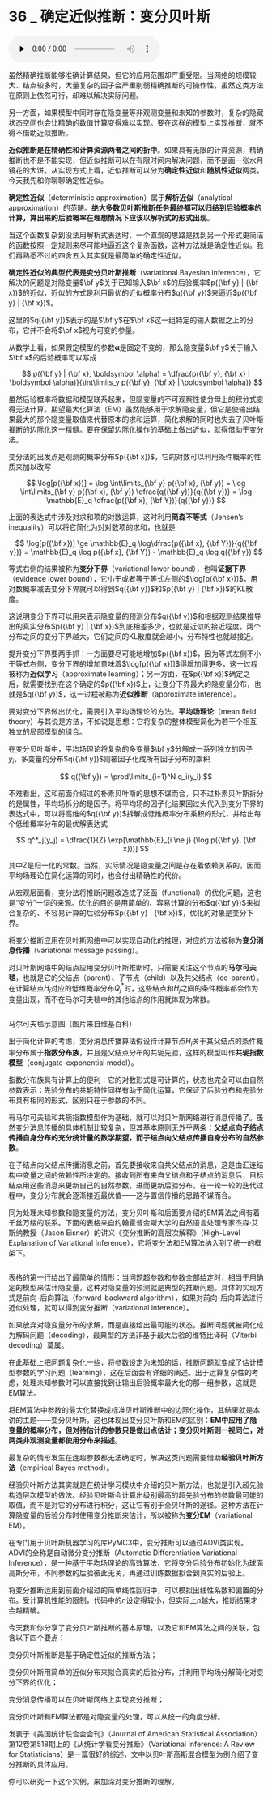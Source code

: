 # 36 _ 确定近似推断：变分贝叶斯

<audio id="audio" title="36 | 确定近似推断：变分贝叶斯" controls="" preload="none"><source id="mp3" src="https://static001.geekbang.org/resource/audio/d6/af/d615da8c2c3e7e89ac114bf9b7dfbbaf.mp3"></audio>

虽然精确推断能够准确计算结果，但它的应用范围却严重受限。当网络的规模较大、结点较多时，大量复杂的因子会严重削弱精确推断的可操作性，虽然这类方法在原则上依然可行，却难以解决实际问题。

另一方面，如果模型中同时存在隐变量等非观测变量和未知的参数时，复杂的隐藏状态空间也会让精确的数值计算变得难以实现。要在这样的模型上实现推断，就不得不借助近似推断。

**近似推断是在精确性和计算资源两者之间的折中**。如果具有无限的计算资源，精确推断也不是不能实现，但近似推断可以在有限时间内解决问题，而不是画一张水月镜花的大饼。从实现方式上看，近似推断可以分为**确定性近似**和**随机性近似**两类，今天我先和你聊聊确定性近似。

**确定性近似**（deterministic approximation）属于**解析近似**（analytical approximation）的范畴。**绝大多数贝叶斯推断任务最终都可以归结到后验概率的计算，算出来的后验概率在理想情况下应该以解析式的形式出现**。

当这个函数复杂到没法用解析式表达时，一个直观的思路是找到另一个形式更简洁的函数按照一定规则来尽可能地逼近这个复杂函数，这种方法就是确定性近似。我们再熟悉不过的四舍五入其实就是最简单的确定性近似。

**确定性近似的典型代表是变分贝叶斯推断**（variational Bayesian inference），它解决的问题是对隐变量$\bf y$关于已知输入$\bf x$的后验概率$p({\bf y} | {\bf x})$的近似，近似的方式是利用最优的近似概率分布$q({\bf y})$来逼近$p({\bf y} | {\bf x})$。

这里的$q({\bf y})$表示的是$\bf y$在$\bf x$这一组特定的输入数据之上的分布，它并不会将$\bf x$视为可变的参量。

从数学上看，如果假定模型的参数$\boldsymbol \alpha$是固定不变的，那么隐变量$\bf y$关于输入$\bf x$的后验概率可以写成

$$ p({\bf y} | {\bf x}, \boldsymbol \alpha) = \dfrac{p({\bf y}, {\bf x} | \boldsymbol \alpha)}{\int\limits_y p({\bf y}, {\bf x} | \boldsymbol \alpha)} $$

虽然后验概率将数据和模型联系起来，但隐变量的不可观察性使分母上的积分式变得无法计算。期望最大化算法（EM）虽然能够用于求解隐变量，但它是使输出结果最大的那个隐变量取值来代替原本的求和运算，简化求解的同时也失去了贝叶斯推断的边际化这一精髓。要在保留边际化操作的基础上做出近似，就得借助于变分法。

变分法的出发点是观测的概率分布$p({\bf x})$，它的对数可以利用条件概率的性质来加以改写

$$ \log[p({\bf x})] = \log \int\limits_{\bf y} p({\bf x}, {\bf y}) = \log \int\limits_{\bf y} p({\bf x}, {\bf y}) \dfrac{q({\bf y})}{q({\bf y})} = \log \mathbb{E}_q \dfrac{p({\bf x}, {\bf Y})}{q({\bf y})} $$

上面的表达式中涉及对求和项的对数运算，这时利用**简森不等式**（Jensen’s inequality）可以将它简化为对对数项的求和，也就是

$$ \log[p({\bf x})] \ge \mathbb{E}_q \log\dfrac{p({\bf x}, {\bf Y})}{q({\bf y})} = \mathbb{E}_q \log p({\bf x}, {\bf Y}) - \mathbb{E}_q \log q({\bf y}) $$

等式右侧的结果被称为**变分下界**（variational lower bound），也叫**证据下界**（evidence lower bound），它小于或者等于等式左侧的$\log[p({\bf x})]$，用对数概率减去变分下界就可以得到$q({\bf y})$和$p({\bf y} | {\bf x})$的KL散度。

这说明变分下界可以用来表示隐变量的预测分布$q({\bf y})$和根据观测结果推导出的真实分布$p({\bf y} | {\bf x})$到底相差多少，也就是近似的接近程度。两个分布之间的变分下界越大，它们之间的KL散度就会越小，分布特性也就越接近。

提升变分下界要两手抓：一方面要尽可能地增加$p({\bf x})$，因为等式左侧不小于等式右侧，变分下界的增加意味着$\log[p({\bf x})]$得增加得更多，这一过程被称为**近似学习**（approximate learning）；另一方面，在$p({\bf x})$确定之后，就需要找到在这个确定的$p({\bf x})$上，让变分下界最大的隐变量分布，也就是$q({\bf y})$，这一过程被称为**近似推断**（approximate inference）。

要对变分下界做出优化，需要引入平均场理论的方法。**平均场理论**（mean field theory）与其说是方法，不如说是思想：它将复杂的整体模型简化为若干个相互独立的局部模型的组合。

在变分贝叶斯中，平均场理论将复杂的多变量$\bf y$分解成一系列独立的因子$y_i$，多变量的分布$q({\bf y})$则被因子化成所有因子分布的乘积

$$ q({\bf y}) = \prod\limits_{i=1}^N q_i(y_i) $$

不难看出，这和前面介绍过的朴素贝叶斯的思想不谋而合，只不过朴素贝叶斯拆分的是属性，平均场拆分的是因子。将平均场的因子化结果回过头代入到变分下界的表达式中，可以将高维的$q({\bf y})$拆解成低维概率分布乘积的形式，并给出每个低维概率分布的最优解表达式

$$ q^*_j(y_j) = \dfrac{1}{Z} \exp[\mathbb{E}_{i \ne j} (\log p({\bf y}, {\bf x}))] $$

其中$Z$是归一化的常数。当然，实际情况是隐变量之间是存在着依赖关系的，因而平均场理论在简化运算的同时，也会付出精确性的代价。

从宏观层面看，变分法将推断问题改造成了泛函（functional）的优化问题，这也是“变分”一词的来源。优化的目的是用简单的、容易计算的分布$q({\bf y})$来拟合复杂的、不容易计算的后验分布$p({\bf y} | {\bf x})$，优化的对象是变分下界。

将变分推断应用在贝叶斯网络中可以实现自动化的推理，对应的方法被称为**变分消息传播**（variational message passing）。

对贝叶斯网络中的结点应用变分贝叶斯推断时，只需要关注这个节点的**马尔可夫毯**，也就是它的父结点（parent）、子节点（child）以及共父结点（co-parent）。在计算结点$H_j$对应的低维概率分布$Q^*_j$时，这些结点和$H_j$之间的条件概率都会作为变量出现，而不在马尔可夫毯中的其他结点的作用就体现为常数。

<img src="https://static001.geekbang.org/resource/image/ef/24/ef83135d5af068c55e3216fefcb66224.png" alt="">

马尔可夫毯示意图（图片来自维基百科）

出于简化计算的考虑，变分消息传播算法假设待计算节点$H_j$关于其父结点的条件概率分布属于**指数分布族**，并且是父结点分布的共轭先验，这样的模型叫作**共轭指数模型**（conjugate-exponential model）。

指数分布族具有计算上的便利：它的对数形式是可计算的，状态也完全可以由自然参数表示；先验分布的共轭特性同样有助于简化运算，它保证了后验分布和先验分布具有相同的形式，区别只在于参数的不同。

有马尔可夫毯和共轭指数模型作为基础，就可以对贝叶斯网络进行消息传播了。虽然变分消息传播的具体机制比较复杂，但其基本原则无外乎两条：**父结点向子结点传播自身分布的充分统计量的数学期望，而子结点向父结点传播自身分布的自然参数**。

在子结点向父结点传播消息之前，首先要接收来自共父结点的消息，这是由汇连结构中变量之间的依赖性所决定的。接收到所有来自父结点和子结点的消息后，目标结点用这些消息来更新自己的自然参数，进而更新后验分布，在一轮一轮的迭代过程中，变分分布就会逐渐接近最优值——这与置信传播的思路不谋而合。

同为处理未知参数和隐变量的方法，变分贝叶斯和后面要介绍的EM算法之间有着千丝万缕的联系。下面的表格来自约翰霍普金斯大学的自然语言处理专家杰森·艾斯纳教授（Jason Eisner）的讲义《变分推断的高层次解释》（High-Level Explanation of Variational Inference），它将变分法和EM算法纳入到了统一的框架下。

<img src="https://static001.geekbang.org/resource/image/08/cc/08824581a5144f94cc7bb9ce9577a1cc.png" alt="">

表格的第一行给出了最简单的情形：当问题超参数和参数全部给定时，相当于用确定的模型来估计隐变量，这种对隐变量的预测就是典型的推断问题。具体的实现方式是前向-后向算法（forward-backward algorithm），如果对前向-后向算法进行近似处理，就可以得到变分推断（variational inference）。

如果放弃对隐变量分布的求解，而是直接给出最可能的状态，推断问题就被简化成为解码问题（decoding），最典型的方法非基于最大后验的维特比译码（Viterbi decoding）莫属。

在此基础上把问题复杂化一些，将参数设定为未知的话，推断问题就变成了估计模型参数的学习问题（learning），这在后面会有详细的阐述。出于运算复杂性的考虑，处理未知参数时可以直接找到让输出后验概率最大化的那一组参数，这就是EM算法。

将EM算法中参数的最大化替换成标准贝叶斯推断中的边际化操作，其结果就是本讲的主题——变分贝叶斯。这也体现出变分贝叶斯和EM的区别：**EM中应用了隐变量的概率分布，但对待估计的参数只是做出点估计；变分贝叶斯则一视同仁，对两类非观测变量都使用分布来描述**。

最复杂的情形发生在连超参数都无法确定时，解决这类问题需要借助**经验贝叶斯方法**（empirical Bayes method）。

经验贝叶斯方法其实就是在统计学习模块中介绍的贝叶斯方法，也就是引入超先验构造层次模型的做法。经验贝叶斯会计算出级别最高的超先验分布的参数最可能的取值，而不是对它的分布进行积分，这让它有别于全贝叶斯的途径。这种方法在计算隐变量的后验分布时使用变分推断来估计，所以被称为**变分EM**（variational EM）。

在专门用于贝叶斯机器学习的库PyMC3中，变分推断可以通过ADVI类实现。ADVI的全称是自动微分变分推断（Automatic Differentiation Variational Inference），是一种基于平均场理论的高效算法，它将变分后验分布初始化为球面高斯分布，不同参数的后验彼此无关，再通过训练数据拟合到真实的后验上。

将变分推断运用到前面介绍过的简单线性回归中，可以模拟出线性系数和偏置的分布。受计算机性能的限制，代码中的$n$设定得较小，但实际上$n$越大，推断结果才会越精确。

今天我和你分享了变分贝叶斯推断的基本原理，以及它和EM算法之间的关联，包含以下四个要点：


变分贝叶斯推断是基于确定性近似的推断方法；


变分贝叶斯用简单的近似分布来拟合真实的后验分布，并利用平均场分解简化对变分下界的优化；


变分消息传播可以在贝叶斯网络上实现变分推断；


变分贝叶斯和EM算法都是对隐变量的处理，可以从统一的角度分析。


发表于《美国统计联合会会刊》（Journal of American Statistical Association）第12卷第518期上的《从统计学看变分推断》（Variational Inference: A Review for Statisticians）是一篇很好的综述，文中以贝叶斯高斯混合模型为例介绍了变分推断的具体应用。

你可以研究一下这个实例，来加深对变分推断的理解。

<img src="https://static001.geekbang.org/resource/image/79/73/79c512a3b14fce75cad59d515f396d73.jpg" alt="">
